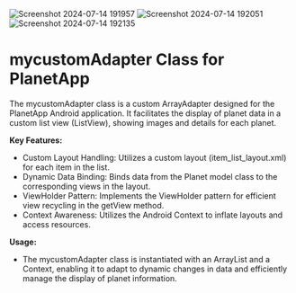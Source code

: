 ![Screenshot 2024-07-14 191957](https://github.com/user-attachments/assets/97df4a03-2281-4be0-8344-fdb5db85588c)
![Screenshot 2024-07-14 192051](https://github.com/user-attachments/assets/13901432-326c-4925-b134-50052743ba81)
![Screenshot 2024-07-14 192135](https://github.com/user-attachments/assets/eba6bcbc-f1a6-472d-b919-af927945560d)
# mycustomAdapter Class for PlanetApp
The mycustomAdapter class is a custom ArrayAdapter designed for the PlanetApp Android application. It facilitates the display of planet data in a custom list view (ListView), showing images and details for each planet.

**Key Features:**
  - Custom Layout Handling: Utilizes a custom layout (item_list_layout.xml) for each item in the list.
  - Dynamic Data Binding: Binds data from the Planet model class to the corresponding views in the layout.
  - ViewHolder Pattern: Implements the ViewHolder pattern for efficient view recycling in the getView method.
  - Context Awareness: Utilizes the Android Context to inflate layouts and access resources.
    
**Usage:**
  - The mycustomAdapter class is instantiated with an ArrayList<Planet> and a Context, enabling it to adapt to dynamic changes in data and efficiently manage the display of planet information.
